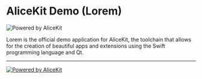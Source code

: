 # AliceKit Demo (Lorem)
![Powered by AliceKit](http://artemis-project.github.io/assets/images/alicekit-poweredby.png)

Lorem is the official demo application for AliceKit, the toolchain that allows for the creation of beautiful apps and extensions using the Swift programming language and Qt.

---

[![Powered by AliceKit](http://artemis-project.github.io/assets/images/alicekit-poweredby.png)](https://github.com/artemis-project/alicekit/wiki)
